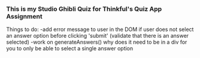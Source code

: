 ### This is my Studio Ghibli Quiz for Thinkful's Quiz App Assignment

Things to do:
-add error message to user in the DOM if user does not select an answer option before clicking 'submit' (validate that there is an answer selected)
-work on generateAnswers() why does it need to be in a div for you to only be able to select a single answer option